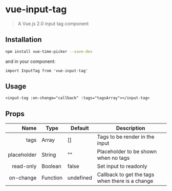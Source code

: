 # vue-input-tag

> A Vue.js 2.0 input tag component



## Installation

``` bash
npm install vue-time-picker --save-dev
```

and in your component:

```
import InputTag from 'vue-input-tag'
```

## Usage

```
<input-tag :on-change="callback" :tags="tagsArray"></input-tag>
```

## Props
| Name | Type | Default | Description |
| ---:| --- | ---| --- |
| tags | Array | [] | Tags to be render in the input |
| placeholder | String | "" | Placeholder to be shown when no tags |
| read-only | Boolean | false | Set input to readonly |
| on-change | Function | undefined | Callback to get the tags when there is a change |
